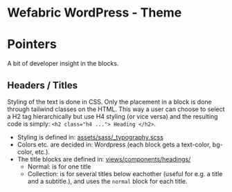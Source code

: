 Wefabric WordPress - Theme
==========================

# Pointers
A bit of developer insight in the blocks.

## Headers / Titles
Styling of the text is done in CSS. 
Only the placement in a block is done through tailwind classes on the HTML. 
This way a user can choose to select a H2 tag hierarchically but use H4 styling (or vice versa) and the resulting code is simply: ```<h2 class="h4 ..."> Heading </h2>```.

- Styling is defined in: [assets/sass/_typography.scss](./assets/sass/_typography.scss)
- Colors etc. are decided in: Wordpress (each block gets a text-color, bg-color, etc.).
- The title blocks are defined in: [views/components/headings/](./views/components/headings/)
  - Normal: is for one title
  - Collection: is for several titles below eachother (useful for e.g. a title and a subtitle.), and uses the `normal` block for each title.

